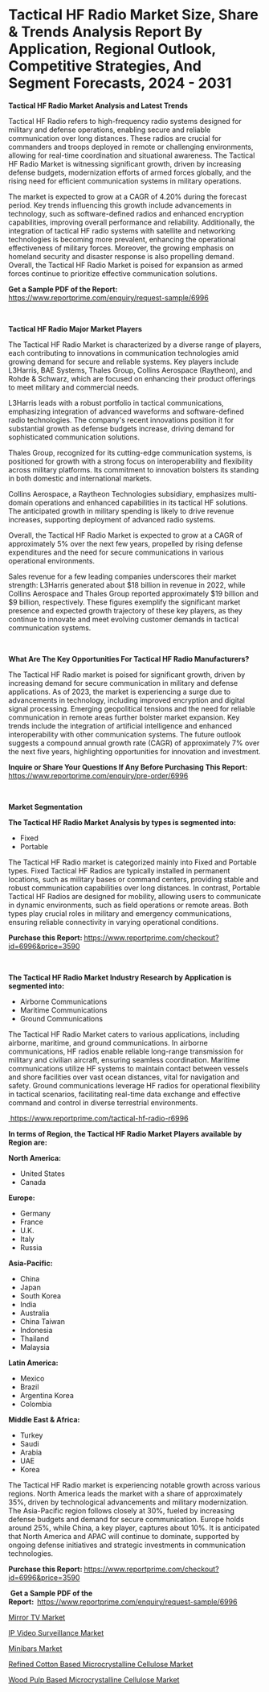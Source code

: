 <p><h1>Tactical HF Radio Market Size, Share & Trends Analysis Report By Application, Regional Outlook, Competitive Strategies, And Segment Forecasts, 2024 - 2031</h1></p><p><strong>Tactical HF Radio Market Analysis and Latest Trends</strong></p>
<p><p>Tactical HF Radio refers to high-frequency radio systems designed for military and defense operations, enabling secure and reliable communication over long distances. These radios are crucial for commanders and troops deployed in remote or challenging environments, allowing for real-time coordination and situational awareness. The Tactical HF Radio Market is witnessing significant growth, driven by increasing defense budgets, modernization efforts of armed forces globally, and the rising need for efficient communication systems in military operations.</p><p>The market is expected to grow at a CAGR of 4.20% during the forecast period. Key trends influencing this growth include advancements in technology, such as software-defined radios and enhanced encryption capabilities, improving overall performance and reliability. Additionally, the integration of tactical HF radio systems with satellite and networking technologies is becoming more prevalent, enhancing the operational effectiveness of military forces. Moreover, the growing emphasis on homeland security and disaster response is also propelling demand. Overall, the Tactical HF Radio Market is poised for expansion as armed forces continue to prioritize effective communication solutions.</p></p>
<p><strong>Get a Sample PDF of the Report:&nbsp;</strong> <a href="https://www.reportprime.com/enquiry/request-sample/6996?utm_campaign=84&utm_medium=2&utm_source=Github&utm_content=ia&utm_term=27112024&utm_id=tactical-hf-radio">https://www.reportprime.com/enquiry/request-sample/6996</a></p>
<p>&nbsp;</p>
<p><strong>Tactical HF Radio Major Market Players</strong></p>
<p><p>The Tactical HF Radio Market is characterized by a diverse range of players, each contributing to innovations in communication technologies amid growing demand for secure and reliable systems. Key players include L3Harris, BAE Systems, Thales Group, Collins Aerospace (Raytheon), and Rohde & Schwarz, which are focused on enhancing their product offerings to meet military and commercial needs.</p><p>L3Harris leads with a robust portfolio in tactical communications, emphasizing integration of advanced waveforms and software-defined radio technologies. The company's recent innovations position it for substantial growth as defense budgets increase, driving demand for sophisticated communication solutions.</p><p>Thales Group, recognized for its cutting-edge communication systems, is positioned for growth with a strong focus on interoperability and flexibility across military platforms. Its commitment to innovation bolsters its standing in both domestic and international markets.</p><p>Collins Aerospace, a Raytheon Technologies subsidiary, emphasizes multi-domain operations and enhanced capabilities in its tactical HF solutions. The anticipated growth in military spending is likely to drive revenue increases, supporting deployment of advanced radio systems.</p><p>Overall, the Tactical HF Radio Market is expected to grow at a CAGR of approximately 5% over the next few years, propelled by rising defense expenditures and the need for secure communications in various operational environments.</p><p>Sales revenue for a few leading companies underscores their market strength: L3Harris generated about $18 billion in revenue in 2022, while Collins Aerospace and Thales Group reported approximately $19 billion and $9 billion, respectively. These figures exemplify the significant market presence and expected growth trajectory of these key players, as they continue to innovate and meet evolving customer demands in tactical communication systems.</p></p>
<p>&nbsp;</p>
<p><strong>What Are The Key Opportunities For Tactical HF Radio Manufacturers?</strong></p>
<p><p>The Tactical HF Radio market is poised for significant growth, driven by increasing demand for secure communication in military and defense applications. As of 2023, the market is experiencing a surge due to advancements in technology, including improved encryption and digital signal processing. Emerging geopolitical tensions and the need for reliable communication in remote areas further bolster market expansion. Key trends include the integration of artificial intelligence and enhanced interoperability with other communication systems. The future outlook suggests a compound annual growth rate (CAGR) of approximately 7% over the next five years, highlighting opportunities for innovation and investment.</p></p>
<p><strong>Inquire or Share Your Questions If Any Before Purchasing This Report:</strong> <a href="https://www.reportprime.com/enquiry/pre-order/6996?utm_campaign=84&utm_medium=2&utm_source=Github&utm_content=ia&utm_term=27112024&utm_id=tactical-hf-radio">https://www.reportprime.com/enquiry/pre-order/6996</a></p>
<p>&nbsp;</p>
<p><strong>Market Segmentation</strong></p>
<p><strong>The Tactical HF Radio Market Analysis by types is segmented into:</strong></p>
<p><ul><li>Fixed</li><li>Portable</li></ul></p>
<p><p>The Tactical HF Radio market is categorized mainly into Fixed and Portable types. Fixed Tactical HF Radios are typically installed in permanent locations, such as military bases or command centers, providing stable and robust communication capabilities over long distances. In contrast, Portable Tactical HF Radios are designed for mobility, allowing users to communicate in dynamic environments, such as field operations or remote areas. Both types play crucial roles in military and emergency communications, ensuring reliable connectivity in varying operational conditions.</p></p>
<p><strong>Purchase this Report:&nbsp;</strong><a href="https://www.reportprime.com/checkout?id=6996&price=3590&utm_campaign=84&utm_medium=2&utm_source=Github&utm_content=ia&utm_term=27112024&utm_id=tactical-hf-radio">https://www.reportprime.com/checkout?id=6996&price=3590</a></p>
<p>&nbsp;</p>
<p><strong>The Tactical HF Radio Market Industry Research by Application is segmented into:</strong></p>
<p><ul><li>Airborne Communications</li><li>Maritime Communications</li><li>Ground Communications</li></ul></p>
<p><p>The Tactical HF Radio Market caters to various applications, including airborne, maritime, and ground communications. In airborne communications, HF radios enable reliable long-range transmission for military and civilian aircraft, ensuring seamless coordination. Maritime communications utilize HF systems to maintain contact between vessels and shore facilities over vast ocean distances, vital for navigation and safety. Ground communications leverage HF radios for operational flexibility in tactical scenarios, facilitating real-time data exchange and effective command and control in diverse terrestrial environments.</p></p>
<p><a href="https://www.reportprime.com/tactical-hf-radio-r6996?utm_campaign=84&utm_medium=2&utm_source=Github&utm_content=ia&utm_term=27112024&utm_id=tactical-hf-radio">&nbsp;https://www.reportprime.com/tactical-hf-radio-r6996</a></p>
<p><strong>In terms of Region, the Tactical HF Radio Market Players available by Region are:</strong></p>
<p>
    <p> <strong> North America: </strong>
        <ul>
            <li>United States</li>
            <li>Canada</li>
        </ul>
        </p> 
    <p> <strong> Europe: </strong>
        <ul>
            <li>Germany</li>
            <li>France</li>
            <li>U.K.</li>
            <li>Italy</li>
            <li>Russia</li>
        </ul>
        </p> 
    <p> <strong> Asia-Pacific: </strong>
        <ul>
            <li>China</li>
            <li>Japan</li>
            <li>South Korea</li>
            <li>India</li>
            <li>Australia</li>
            <li>China Taiwan</li>
            <li>Indonesia</li>
            <li>Thailand</li>
            <li>Malaysia</li>
        </ul>
        </p> 
    <p> <strong> Latin America: </strong>
        <ul>
            <li>Mexico</li>
            <li>Brazil</li>
            <li>Argentina Korea</li>
            <li>Colombia</li>
        </ul>
        </p> 
    <p> <strong> Middle East & Africa: </strong>
        <ul>
            <li>Turkey</li>
            <li>Saudi</li>
            <li>Arabia</li>
            <li>UAE</li>
            <li>Korea</li>
        </ul>
    </p>
    </p>
<p><p>The Tactical HF Radio market is experiencing notable growth across various regions. North America leads the market with a share of approximately 35%, driven by technological advancements and military modernization. The Asia-Pacific region follows closely at 30%, fueled by increasing defense budgets and demand for secure communication. Europe holds around 25%, while China, a key player, captures about 10%. It is anticipated that North America and APAC will continue to dominate, supported by ongoing defense initiatives and strategic investments in communication technologies.</p></p>
<p><strong>Purchase this Report: </strong><a href="https://www.reportprime.com/checkout?id=6996&price=3590&utm_campaign=84&utm_medium=2&utm_source=Github&utm_content=ia&utm_term=27112024&utm_id=tactical-hf-radio">https://www.reportprime.com/checkout?id=6996&price=3590</a></p>
<p>&nbsp;<strong>Get a Sample PDF of the Report:&nbsp;&nbsp;</strong><a href="https://www.reportprime.com/enquiry/request-sample/6996?utm_campaign=84&utm_medium=2&utm_source=Github&utm_content=ia&utm_term=27112024&utm_id=tactical-hf-radio">https://www.reportprime.com/enquiry/request-sample/6996</a></p>
<p><strong></strong></p>
<p><p><a href="https://www.linkedin.com/pulse/mirror-tv-market-insights-include-historical-trends-future-dmyde?utm_campaign=84&utm_medium=2&utm_source=Github&utm_content=ia&utm_term=27112024&utm_id=tactical-hf-radio">Mirror TV Market</a></p><p><a href="https://github.com/jontyhinseyxe/Market-Research-Report-List-1/blob/main/ip-video-surveillance-market.md?utm_campaign=84&utm_medium=2&utm_source=Github&utm_content=ia&utm_term=27112024&utm_id=tactical-hf-radio">IP Video Surveillance Market</a></p><p><a href="https://www.linkedin.com/pulse/minibars-market-size-application-revenue-forecast-from-2024-bw8fe?utm_campaign=84&utm_medium=2&utm_source=Github&utm_content=ia&utm_term=27112024&utm_id=tactical-hf-radio">Minibars Market</a></p><p><a href="https://issuu.com/reportprime-2/docs/refined-cotton-based-microcrystalli_9ae2e28b6c6339?utm_campaign=84&utm_medium=2&utm_source=Github&utm_content=ia&utm_term=27112024&utm_id=tactical-hf-radio">Refined Cotton Based Microcrystalline Cellulose Market</a></p><p><a href="https://issuu.com/reportprime-2/docs/wood-pulp-based-microcrystalline-ce_3aba52e19c4944?utm_campaign=84&utm_medium=2&utm_source=Github&utm_content=ia&utm_term=27112024&utm_id=tactical-hf-radio">Wood Pulp Based Microcrystalline Cellulose Market</a></p></p>